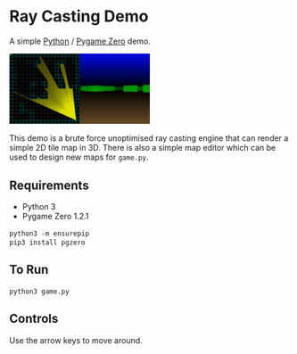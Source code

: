 # Ray Casting Demo

A simple [Python](https://www.python.org/) / [Pygame Zero](https://pygame-zero.readthedocs.io/) demo.

<img src="https://github.com/retroredge/pgzero-games/raw/master/ray-casting/images/rc-screen-shot.png?raw=true" width="50%" height="50%">

This demo is a brute force unoptimised ray casting engine that can render a simple 2D tile map in 3D. There is 
also a simple map editor which can be used to design new maps for `game.py`.

## Requirements

- Python 3
- Pygame Zero 1.2.1

```
python3 -m ensurepip
pip3 install pgzero
```

## To Run
```
python3 game.py
```

## Controls

Use the arrow keys to move around.
